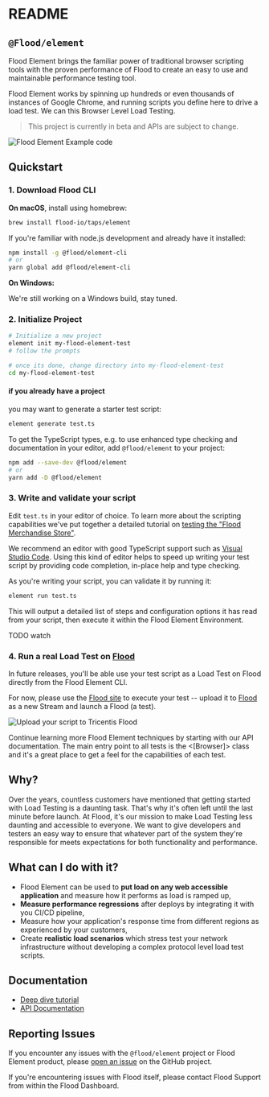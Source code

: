 # README

## `@Flood/element`

Flood Element brings the familiar power of traditional browser scripting tools with the proven performance of Flood to create an easy to use and maintainable performance testing tool.

Flood Element works by spinning up hundreds or even thousands of instances of Google Chrome, and running scripts you define here to drive a load test. We can this Browser Level Load Testing.

> This project is currently in beta and APIs are subject to change.

![Flood Element Example code](../../.gitbook/assets/code-snippet.png)

## Quickstart

### 1. Download Flood CLI

**On macOS**, install using homebrew:

```bash
brew install flood-io/taps/element
```

If you're familiar with node.js development and already have it installed:

```bash
npm install -g @flood/element-cli
# or
yarn global add @flood/element-cli
```

**On Windows:**

We're still working on a Windows build, stay tuned.

### 2. Initialize Project

```bash
# Initialize a new project
element init my-flood-element-test
# follow the prompts

# once its done, change directory into my-flood-element-test
cd my-flood-element-test
```

#### if you already have a project

you may want to generate a starter test script:

```bash
element generate test.ts
```

To get the TypeScript types, e.g. to use enhanced type checking and documentation in your editor, add `@flood/element` to your project:

```bash
npm add --save-dev @flood/element
# or
yarn add -D @flood/element
```

### 3. Write and validate your script

Edit `test.ts` in your editor of choice. To learn more about the scripting capabilities we've put together a detailed tutorial on [testing the "Flood Merchandise Store"](https://github.com/flood-io/element/tree/f4aa19ffab79b8eded0c80d05aa9e970f650f8ab/packages/element/examples/scenario_1_wordpress.md).

We recommend an editor with good TypeScript support such as [Visual Studio Code](https://code.visualstudio.com/). Using this kind of editor helps to speed up writing your test script by providing code completion, in-place help and type checking.

As you're writing your script, you can validate it by running it:

```bash
element run test.ts
```

This will output a detailed list of steps and configuration options it has read from your script, then execute it within the Flood Element Environment.

TODO watch

### 4. Run a real Load Test on [Flood](https://flood.io)

In future releases, you'll be able use your test script as a Load Test on Flood directly from the Flood Element CLI.

For now, please use the [Flood site](https://app.flood.io) to execute your test -- upload it to [Flood](https://flood.io/app) as a new Stream and launch a Flood \(a test\).

![Upload your script to Tricentis Flood](https://github.com/flood-io/element/tree/f4aa19ffab79b8eded0c80d05aa9e970f650f8ab/packages/element/examples/images/upload-script.png)

Continue learning more Flood Element techniques by starting with our API documentation. The main entry point to all tests is the &lt;\[Browser\]&gt; class and it's a great place to get a feel for the capabilities of each test.

## Why?

Over the years, countless customers have mentioned that getting started with Load Testing is a daunting task. That's why it's often left until the last minute before launch. At Flood, it's our mission to make Load Testing less daunting and accessible to everyone. We want to give developers and testers an easy way to ensure that whatever part of the system they're responsible for meets expectations for both functionality and performance.

## What can I do with it?

* Flood Element can be used to **put load on any web accessible application** and measure how it performs as load is ramped up,
* **Measure performance regressions** after deploys by integrating it with you CI/CD pipeline,
* Measure how your application's response time from different regions as experienced by your customers,
* Create **realistic load scenarios** which stress test your network infrastructure without developing a complex protocol level load test scripts.

## Documentation

* [Deep dive tutorial](https://github.com/flood-io/element/tree/f4aa19ffab79b8eded0c80d05aa9e970f650f8ab/packages/element/examples/scenario_1_wordpress.md)
* [API Documentation](https://github.com/flood-io/element/tree/f4aa19ffab79b8eded0c80d05aa9e970f650f8ab/packages/element/api/Browser.md)

## Reporting Issues

If you encounter any issues with the `@flood/element` project or Flood Element product, please [open an issue](https://github.com/flood-io/element/issues) on the GitHub project.

If you're encountering issues with Flood itself, please contact Flood Support from within the Flood Dashboard.

